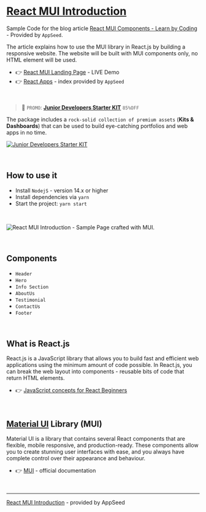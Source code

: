 # [React MUI Introduction](https://blog.appseed.us/mui-react-coding-landing-page/)

Sample Code for the blog article [React MUI Components - Learn by Coding](https://blog.appseed.us/mui-react-coding-landing-page/) - Provided by `AppSeed`.

The article explains how to use the MUI library in React.js by building a responsive website. The website will be built with MUI components only, no HTML element will be used.

- 👉 [React MUI Landing Page](https://react-mui-landing-page.appseed-srv1.com/) - LIVE Demo
- 👉 [React Apps](https://appseed.us/apps/react) - index provided by `AppSeed`

<br /> 

> 🚀 `PROMO`: **[Junior Developers Starter KIT](https://www.creative-tim.com/product/buy/bundle/junior-bundle?AFFILIATE=128200)** `85%OFF`

The package includes a `rock-solid collection of premium assets` (**Kits & Dashboards**) that can be used to build eye-catching portfolios and web apps in no time.

[![Junior Developers Starter KIT](https://user-images.githubusercontent.com/51854817/195055646-e55200cd-0ddd-4bdd-aded-0d4e4479789b.png)](https://www.creative-tim.com/product/buy/bundle/junior-bundle?AFFILIATE=128200)

<br /> 

## How to use it 

- Install `NodejS` - version 14.x or higher 
- Install dependencies via `yarn`
- Start the project: `yarn start` 

<br />

![React MUI Introduction - Sample Page crafted with MUI.](https://user-images.githubusercontent.com/51070104/163208108-81305831-7bee-4cdf-ba44-6382c31e58a6.gif)

<br />

## Components

- `Header` 
- `Hero`
- `Info Section`
- `AboutUs`
- `Testimonial`
- `ContactUs`
- `Footer`   

<br />

## What is React.js

React.js is a JavaScript library that allows you to build fast and efficient web applications using the minimum amount of code possible. In React.js, you can break the web layout into components - reusable bits of code that return HTML elements. 

- 👉 [JavaScript concepts for React Beginners](https://blog.appseed.us/10-javascript-concepts-for-react-beginners/)

<br />

## [Material UI](https://www.admin-dashboards.com/react-mui-template-open-source/) Library (MUI)

Material UI is a library that contains several React components that are flexible, mobile responsive, and production-ready. These components allow you to create stunning user interfaces with ease, and you always have complete control over their appearance and behaviour.

- 👉 [MUI](https://mui.com/material-ui/getting-started/installation/) - official documentation  

<br />

--- 
[React MUI Introduction](https://blog.appseed.us/mui-react-coding-landing-page/) - provided by AppSeed 

